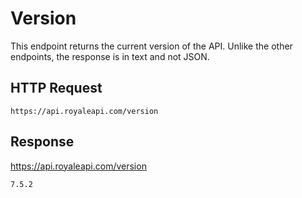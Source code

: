 # Version

This endpoint returns the current version of the API. Unlike the other endpoints, the response is in text and not JSON.

## HTTP Request

`https://api.royaleapi.com/version`

## Response

https://api.royaleapi.com/version

```7.5.2```
